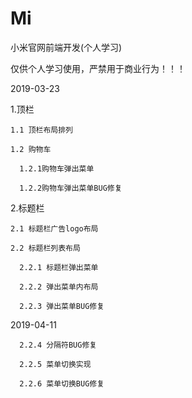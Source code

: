 # Mi
小米官网前端开发(个人学习)

仅供个人学习使用，严禁用于商业行为！！！

2019-03-23

  1.顶栏

    1.1 顶栏布局排列
    
    1.2 购物车

      1.2.1购物车弹出菜单

      1.2.2购物车弹出菜单BUG修复

  2.标题栏

    2.1 标题栏广告logo布局

    2.2 标题栏列表布局

      2.2.1 标题栏弹出菜单

      2.2.2 弹出菜单内布局

      2.2.3 弹出菜单BUG修复

2019-04-11

	  2.2.4 分隔符BUG修复
	  
	  2.2.5 菜单切换实现
	  
	  2.2.6 菜单切换BUG修复

